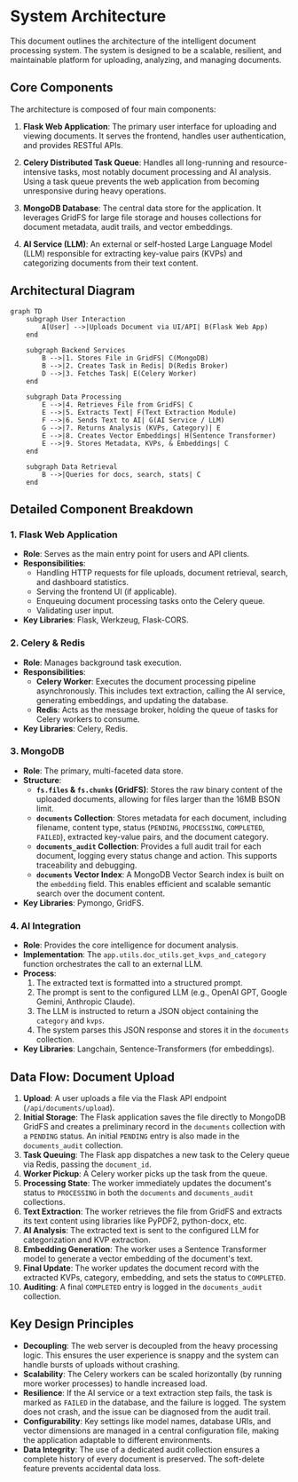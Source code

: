 # System Architecture

This document outlines the architecture of the intelligent document processing system. The system is designed to be a scalable, resilient, and maintainable platform for uploading, analyzing, and managing documents.

## Core Components

The architecture is composed of four main components:

1.  **Flask Web Application**: The primary user interface for uploading and viewing documents. It serves the frontend, handles user authentication, and provides RESTful APIs.

2.  **Celery Distributed Task Queue**: Handles all long-running and resource-intensive tasks, most notably document processing and AI analysis. Using a task queue prevents the web application from becoming unresponsive during heavy operations.

3.  **MongoDB Database**: The central data store for the application. It leverages GridFS for large file storage and houses collections for document metadata, audit trails, and vector embeddings.

4.  **AI Service (LLM)**: An external or self-hosted Large Language Model (LLM) responsible for extracting key-value pairs (KVPs) and categorizing documents from their text content.

## Architectural Diagram

```mermaid
graph TD
    subgraph User Interaction
        A[User] -->|Uploads Document via UI/API| B(Flask Web App)
    end

    subgraph Backend Services
        B -->|1. Stores File in GridFS| C(MongoDB)
        B -->|2. Creates Task in Redis| D(Redis Broker)
        D -->|3. Fetches Task| E(Celery Worker)
    end

    subgraph Data Processing
        E -->|4. Retrieves File from GridFS| C
        E -->|5. Extracts Text| F(Text Extraction Module)
        F -->|6. Sends Text to AI| G(AI Service / LLM)
        G -->|7. Returns Analysis (KVPs, Category)| E
        E -->|8. Creates Vector Embeddings| H(Sentence Transformer)
        E -->|9. Stores Metadata, KVPs, & Embeddings| C
    end

    subgraph Data Retrieval
        B -->|Queries for docs, search, stats| C
    end
```

## Detailed Component Breakdown

### 1. Flask Web Application

*   **Role**: Serves as the main entry point for users and API clients.
*   **Responsibilities**:
    *   Handling HTTP requests for file uploads, document retrieval, search, and dashboard statistics.
    *   Serving the frontend UI (if applicable).
    *   Enqueuing document processing tasks onto the Celery queue.
    *   Validating user input.
*   **Key Libraries**: Flask, Werkzeug, Flask-CORS.

### 2. Celery & Redis

*   **Role**: Manages background task execution.
*   **Responsibilities**:
    *   **Celery Worker**: Executes the document processing pipeline asynchronously. This includes text extraction, calling the AI service, generating embeddings, and updating the database.
    *   **Redis**: Acts as the message broker, holding the queue of tasks for Celery workers to consume.
*   **Key Libraries**: Celery, Redis.

### 3. MongoDB

*   **Role**: The primary, multi-faceted data store.
*   **Structure**:
    *   **`fs.files` & `fs.chunks` (GridFS)**: Stores the raw binary content of the uploaded documents, allowing for files larger than the 16MB BSON limit.
    *   **`documents` Collection**: Stores metadata for each document, including filename, content type, status (`PENDING`, `PROCESSING`, `COMPLETED`, `FAILED`), extracted key-value pairs, and the document category.
    *   **`documents_audit` Collection**: Provides a full audit trail for each document, logging every status change and action. This supports traceability and debugging.
    *   **`documents` Vector Index**: A MongoDB Vector Search index is built on the `embedding` field. This enables efficient and scalable semantic search over the document content.
*   **Key Libraries**: Pymongo, GridFS.

### 4. AI Integration

*   **Role**: Provides the core intelligence for document analysis.
*   **Implementation**: The `app.utils.doc_utils.get_kvps_and_category` function orchestrates the call to an external LLM.
*   **Process**:
    1.  The extracted text is formatted into a structured prompt.
    2.  The prompt is sent to the configured LLM (e.g., OpenAI GPT, Google Gemini, Anthropic Claude).
    3.  The LLM is instructed to return a JSON object containing the `category` and `kvps`.
    4.  The system parses this JSON response and stores it in the `documents` collection.
*   **Key Libraries**: Langchain, Sentence-Transformers (for embeddings).

## Data Flow: Document Upload

1.  **Upload**: A user uploads a file via the Flask API endpoint (`/api/documents/upload`).
2.  **Initial Storage**: The Flask application saves the file directly to MongoDB GridFS and creates a preliminary record in the `documents` collection with a `PENDING` status. An initial `PENDING` entry is also made in the `documents_audit` collection.
3.  **Task Queuing**: The Flask app dispatches a new task to the Celery queue via Redis, passing the `document_id`.
4.  **Worker Pickup**: A Celery worker picks up the task from the queue.
5.  **Processing State**: The worker immediately updates the document's status to `PROCESSING` in both the `documents` and `documents_audit` collections.
6.  **Text Extraction**: The worker retrieves the file from GridFS and extracts its text content using libraries like PyPDF2, python-docx, etc.
7.  **AI Analysis**: The extracted text is sent to the configured LLM for categorization and KVP extraction.
8.  **Embedding Generation**: The worker uses a Sentence Transformer model to generate a vector embedding of the document's text.
9.  **Final Update**: The worker updates the document record with the extracted KVPs, category, embedding, and sets the status to `COMPLETED`.
10. **Auditing**: A final `COMPLETED` entry is logged in the `documents_audit` collection.

## Key Design Principles

*   **Decoupling**: The web server is decoupled from the heavy processing logic. This ensures the user experience is snappy and the system can handle bursts of uploads without crashing.
*   **Scalability**: The Celery workers can be scaled horizontally (by running more worker processes) to handle increased load.
*   **Resilience**: If the AI service or a text extraction step fails, the task is marked as `FAILED` in the database, and the failure is logged. The system does not crash, and the issue can be diagnosed from the audit trail.
*   **Configurability**: Key settings like model names, database URIs, and vector dimensions are managed in a central configuration file, making the application adaptable to different environments.
*   **Data Integrity**: The use of a dedicated audit collection ensures a complete history of every document is preserved. The soft-delete feature prevents accidental data loss.
